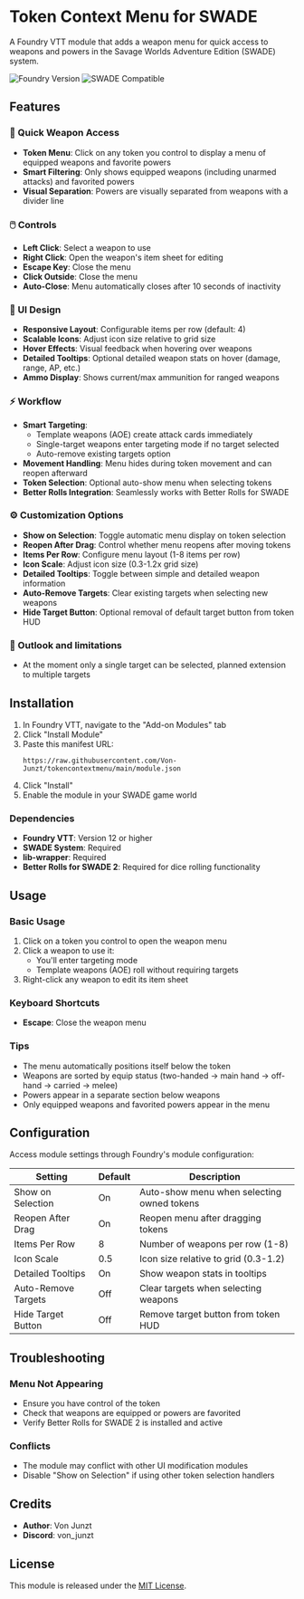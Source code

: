 # Token Context Menu for SWADE

A Foundry VTT module that adds a weapon menu for quick access to weapons and powers in the Savage Worlds Adventure Edition (SWADE) system.

![Foundry Version](https://img.shields.io/badge/Foundry-v12-green)
![SWADE Compatible](https://img.shields.io/badge/SWADE-Compatible-blue)

## Features

### 🎯 Quick Weapon Access
- **Token Menu**: Click on any token you control to display a menu of equipped weapons and favorite powers
- **Smart Filtering**: Only shows equipped weapons (including unarmed attacks) and favorited powers
- **Visual Separation**: Powers are visually separated from weapons with a divider line

### 🖱️ Controls
- **Left Click**: Select a weapon to use
- **Right Click**: Open the weapon's item sheet for editing
- **Escape Key**: Close the menu
- **Click Outside**: Close the menu
- **Auto-Close**: Menu automatically closes after 10 seconds of inactivity

### 🎨 UI Design
- **Responsive Layout**: Configurable items per row (default: 4)
- **Scalable Icons**: Adjust icon size relative to grid size
- **Hover Effects**: Visual feedback when hovering over weapons
- **Detailed Tooltips**: Optional detailed weapon stats on hover (damage, range, AP, etc.)
- **Ammo Display**: Shows current/max ammunition for ranged weapons

### ⚡ Workflow
- **Smart Targeting**: 
  - Template weapons (AOE) create attack cards immediately
  - Single-target weapons enter targeting mode if no target selected
  - Auto-remove existing targets option
- **Movement Handling**: Menu hides during token movement and can reopen afterward
- **Token Selection**: Optional auto-show menu when selecting tokens
- **Better Rolls Integration**: Seamlessly works with Better Rolls for SWADE

### ⚙️ Customization Options
- **Show on Selection**: Toggle automatic menu display on token selection
- **Reopen After Drag**: Control whether menu reopens after moving tokens
- **Items Per Row**: Configure menu layout (1-8 items per row)
- **Icon Scale**: Adjust icon size (0.3-1.2x grid size)
- **Detailed Tooltips**: Toggle between simple and detailed weapon information
- **Auto-Remove Targets**: Clear existing targets when selecting new weapons
- **Hide Target Button**: Optional removal of default target button from token HUD

### 🔧 Outlook and limitations
- At the moment only a single target can be selected, planned extension to multiple targets

## Installation

1. In Foundry VTT, navigate to the "Add-on Modules" tab
2. Click "Install Module"
3. Paste this manifest URL:
   ```
   https://raw.githubusercontent.com/Von-Junzt/tokencontextmenu/main/module.json
   ```
4. Click "Install"
5. Enable the module in your SWADE game world

### Dependencies

- **Foundry VTT**: Version 12 or higher
- **SWADE System**: Required
- **lib-wrapper**: Required
- **Better Rolls for SWADE 2**: Required for dice rolling functionality

## Usage

### Basic Usage
1. Click on a token you control to open the weapon menu
2. Click a weapon to use it:
   - You'll enter targeting mode
   - Template weapons (AOE) roll without requiring targets
3. Right-click any weapon to edit its item sheet

### Keyboard Shortcuts
- **Escape**: Close the weapon menu

### Tips
- The menu automatically positions itself below the token
- Weapons are sorted by equip status (two-handed → main hand → off-hand → carried → melee)
- Powers appear in a separate section below weapons
- Only equipped weapons and favorited powers appear in the menu

## Configuration

Access module settings through Foundry's module configuration:

| Setting | Default | Description                                |
|---------|---------|--------------------------------------------|
| Show on Selection | On | Auto-show menu when selecting owned tokens |
| Reopen After Drag | On | Reopen menu after dragging tokens          |
| Items Per Row | 8 | Number of weapons per row (1-8)            |
| Icon Scale | 0.5 | Icon size relative to grid (0.3-1.2)       |
| Detailed Tooltips | On | Show weapon stats in tooltips              |
| Auto-Remove Targets | Off | Clear targets when selecting weapons       |
| Hide Target Button | Off | Remove target button from token HUD        |

## Troubleshooting

### Menu Not Appearing
- Ensure you have control of the token
- Check that weapons are equipped or powers are favorited
- Verify Better Rolls for SWADE 2 is installed and active

### Conflicts
- The module may conflict with other UI modification modules
- Disable "Show on Selection" if using other token selection handlers

## Credits

- **Author**: Von Junzt
- **Discord**: von_junzt

## License

This module is released under the [MIT License](LICENSE).
